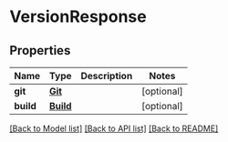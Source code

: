 # VersionResponse

## Properties
Name | Type | Description | Notes
------------ | ------------- | ------------- | -------------
**git** | [**Git**](Git.md) |  | [optional] 
**build** | [**Build**](Build.md) |  | [optional] 

[[Back to Model list]](../README.md#documentation-for-models) [[Back to API list]](../README.md#documentation-for-api-endpoints) [[Back to README]](../README.md)



